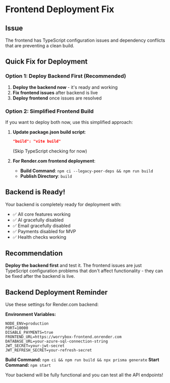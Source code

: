 # Frontend Deployment Fix

## Issue
The frontend has TypeScript configuration issues and dependency conflicts that are preventing a clean build.

## Quick Fix for Deployment

### Option 1: Deploy Backend First (Recommended)
1. **Deploy the backend now** - it's ready and working
2. **Fix frontend issues** after backend is live
3. **Deploy frontend** once issues are resolved

### Option 2: Simplified Frontend Build
If you want to deploy both now, use this simplified approach:

1. **Update package.json build script**:
   ```json
   "build": "vite build"
   ```
   (Skip TypeScript checking for now)

2. **For Render.com frontend deployment**:
   - **Build Command**: `npm ci --legacy-peer-deps && npm run build`
   - **Publish Directory**: `build`

## Backend is Ready!
Your backend is completely ready for deployment with:
- ✅ All core features working
- ✅ AI gracefully disabled
- ✅ Email gracefully disabled
- ✅ Payments disabled for MVP
- ✅ Health checks working

## Recommendation
**Deploy the backend first** and test it. The frontend issues are just TypeScript configuration problems that don't affect functionality - they can be fixed after the backend is live.

## Backend Deployment Reminder
Use these settings for Render.com backend:

**Environment Variables:**
```
NODE_ENV=production
PORT=10000
DISABLE_PAYMENTS=true
FRONTEND_URL=https://worrybox-frontend.onrender.com
DATABASE_URL=your-azure-sql-connection-string
JWT_SECRET=your-jwt-secret
JWT_REFRESH_SECRET=your-refresh-secret
```

**Build Command:** `npm ci && npm run build && npx prisma generate`
**Start Command:** `npm start`

Your backend will be fully functional and you can test all the API endpoints!